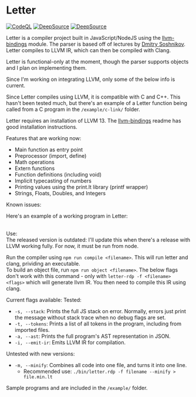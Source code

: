 # Letter
[![CodeQL](https://github.com/willothy/Letter/actions/workflows/codeql-analysis.yml/badge.svg?branch=main)](https://github.com/willothy/Letter/actions/workflows/codeql-analysis.yml)
[![DeepSource](https://deepsource.io/gh/willothy/Letter.svg/?label=active+issues&show_trend=true&token=s7FPYpp55Oo71OQtpE1BL1Hm)](https://deepsource.io/gh/willothy/Letter/?ref=repository-badge)
[![DeepSource](https://deepsource.io/gh/willothy/Letter.svg/?label=resolved+issues&show_trend=true&token=s7FPYpp55Oo71OQtpE1BL1Hm)](https://deepsource.io/gh/willothy/Letter/?ref=repository-badge)

Letter is a compiler project built in JavaScript/NodeJS using the [llvm-bindings](https://github.com/ApsarasX/llvm-bindings) module. The parser is based off of lectures by [Dmitry Soshnikov](https://github.com/DmitrySoshnikov/). Letter compiles to LLVM IR, which can then be compiled with Clang.

Letter is functional-only at the moment, though the parser supports objects and I plan on implementing them.

Since I'm working on integrating LLVM, only some of the below info is current. 

Since Letter compiles using LLVM, it is compatible with C and C++. This hasn't been tested much, but there's an example of a Letter function being called from a C program in the `/example/c-link/` folder.

Letter requires an installation of LLVM 13. The [llvm-bindings](https://github.com/ApsarasX/llvm-bindings) readme has good installation instructions.

Features that are working now: 
- Main function as entry point
- Preprocessor (import, define)
- Math operations
- Extern functions
- Function definitions (including void)
- Implicit typecasting of numbers
- Printing values using the print.lt library (printf wrapper)
- Strings, Floats, Doubles, and Integers

Known issues: 

Here's an example of a working program in Letter: <br>

<br>
Use:<br>
The released version is outdated: I'll update this when there's a release with LLVM working fully. For now, it must be run from node.

Run the compiler using `npm run compile <filename>`. This will run letter and clang, prividing an executable.<br>
To build an object file, run `npm run object <filename>`.
The below flags don't work with this command - only with `letter-rdp -f <filename> <flags>` which will generate llvm IR.
You then need to compile this IR using clang.
<br>

Current flags available:
Tested:
- `-s, --stack`: Prints the full JS stack on error. Normally, errors just print the message without stack trace when no debug flags are set.
- `-t, --tokens`: Prints a list of all tokens in the program, including from imported files.
- `-a, --ast`: Prints the full program's AST representation in JSON.
- `-i, --emit-ir`: Emits LLVM IR for compilation.

Untested with new versions:
- `-m, --minify`: Combines all code into one file, and turns it into one line.
    - Recommended use: `./bin/letter.rdp -f filename --minify > file.min.lt`

Sample programs and are included in the `/example/` folder. 

